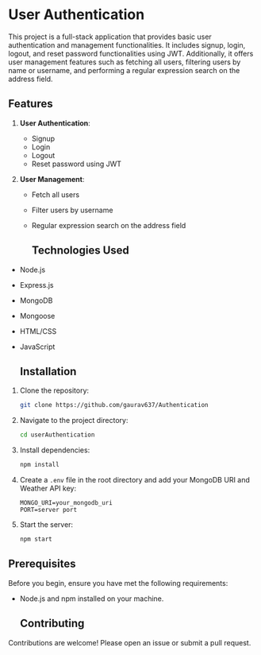 # User Authentication

This project is a full-stack application that provides basic user authentication and management functionalities. It includes signup, login, logout, and reset password functionalities using JWT. Additionally, it offers user management features such as fetching all users, filtering users by name or username, and performing a regular expression search on the address field.

## Features

1. **User Authentication**:
   - Signup
   - Login
   - Logout
   - Reset password using JWT
  
2. **User Management**:
   - Fetch all users
   - Filter users by username
   - Regular expression search on the address field
  
     ## Technologies Used

  - Node.js
  - Express.js
  - MongoDB
  - Mongoose
  - HTML/CSS
  - JavaScript
  

     ## Installation

1. Clone the repository:

   ```bash
   git clone https://github.com/gaurav637/Authentication

 2. Navigate to the project directory:
    ```bash
    cd userAuthentication
    ```

3. Install dependencies:
    ```bash
    npm install
    ```

4. Create a `.env` file in the root directory and add your MongoDB URI and Weather API key:
    ```env
    MONGO_URI=your_mongodb_uri
    PORT=server port
    ```

5. Start the server:
    ```bash
    npm start
    ```

## Prerequisites

Before you begin, ensure you have met the following requirements:

- Node.js and npm installed on your machine.

  ## Contributing

Contributions are welcome! Please open an issue or submit a pull request.    

